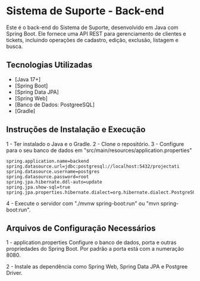 # Sistema de Suporte - Back-end

Este é o back-end do Sistema de Suporte, desenvolvido em Java com Spring Boot. Ele fornece uma API REST para gerenciamento de clientes e tickets, incluindo operações de cadastro, edição, exclusão, listagem e busca.

## Tecnologias Utilizadas

- [Java 17+]
- [Spring Boot]
- [Spring Data JPA]
- [Spring Web]
- [Banco de Dados: PostgreeSQL]
- [Gradle]

## Instruções de Instalação e Execução

1 - Ter instalado o Java e o Gradle.
2 - Clone o repositório.
3 - Configure para o seu banco de dados em "src/main/resources/application.properties"
    
    spring.application.name=backend
    spring.datasource.url=jdbc:postgresql://localhost:5432/projectati
    spring.datasource.username=postgres
    spring.datasource.password=root
    spring.jpa.hibernate.ddl-auto=update
    spring.jpa.show-sql=true
    spring.jpa.properties.hibernate.dialect=org.hibernate.dialect.PostgreSQLDialect

4 - Execute o servidor com "./mvnw spring-boot:run" ou "mvn spring-boot:run".

## Arquivos de Configuração Necessários

1 - application.properties
Configure o banco de dados, porta e outras propriedades do Spring Boot. Por padrão a porta está com a numeração 8080.

2 - Instale as dependência como Spring Web, Spring Data JPA e Postgree Driver.


